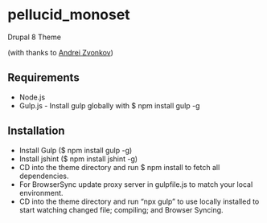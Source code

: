 # pellucid_monoset

Drupal 8 Theme  

(with thanks to [Andrei Zvonkov](https://github.com/zetagraph/monoset))

## Requirements
- Node.js
- Gulp.js - Install gulp globally with $ npm install gulp -g

## Installation
- Install Gulp ($ npm install gulp -g)
- Install jshint ($ npm install jshint -g)
- CD into the theme directory and run $ npm install to fetch all dependencies.
- For BrowserSync update proxy server in gulpfile.js to match your local environment.
- CD into the theme directory and run “npx gulp” to use locally installed to start watching changed file; compiling; and Browser Syncing.
